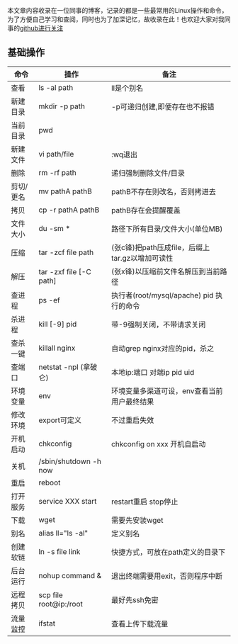 本文章内容收录在一位同事的博客，记录的都是一些最常用的Linux操作和命令，为了方便自己学习和查阅，同时也为了加深记忆，故收录在此！也欢迎大家对我同事的[github进行关注](https://github.com/imaoda)

## 基础操作
命令 | 操作 | 备注
----|------|----
查看 | ls -al path | ll是个别名
新建目录 | mkdir -p path | -p可递归创建,即便存在也不报错
当前目录 | pwd  | 
新建文件 | vi path/file | :wq退出
删除 | rm -rf path | 递归强制删除文件/目录
剪切/更名	| mv pathA pathB | pathB不存在则改名，否则拷进去
拷贝 |	cp -r pathA pathB	| pathB存在会提醒覆盖
文件大小 |	du -sm *	| 路径下所有目录/文件大小(单位MB)
压缩	| tar -zcf file path |	(张c锋)把path压成file，后缀上tar.gz以增加可读性
解压	| tar -zxf file [-C path]	| (张x锋)以压缩前文件名解压到当前路径
查进程	| ps -ef	| 执行者(root/mysql/apache) pid 执行的命令
杀进程	| kill [-9] pid	| 带-9强制关闭，不带请求关闭
查杀一键 |	killall nginx	| 自动grep nginx对应的pid，杀之
查端口	| netstat -npl	(拿破仑) | 本地ip:端口 对端ip pid uid
环境变量 |	env	| 环境变量多渠道可设，env查看当前用户最终结果
修改环境 |	export可定义 |	不过重启失效
开机启动 |chkconfig	| chkconfig on xxx 开机自启动
关机 | /sbin/shutdown -h now |
重启 | reboot |
打开服务 |	service XXX start	| restart重启 stop停止
下载 | wget	| 需要先安装wget
别名 | alias ll="ls -al" | 定义别名
创建软链 | ln -s file link	| 快捷方式，可放在path定义的目录下
后台运行 | nohup command &	| 退出终端需要用exit，否则程序中断
远程拷贝 |	scp file root@ip:/root	| 最好先ssh免密
流量监控 | ifstat	| 查看上传下载流量
